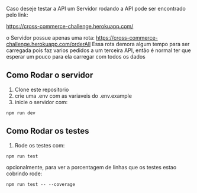 Caso deseje testar a API um Servidor rodando a API pode ser encontrado pelo link:

https://cross-commerce-challenge.herokuapp.com/

o Servidor possue apenas uma rota:
https://cross-commerce-challenge.herokuapp.com/orderAll 
Essa rota demora algum tempo para ser carregada pois faz varios pedidos a um terceira API, 
então é normal ter que esperar um pouco para ela carregar com todos os dados

## Como Rodar o servidor
1. Clone este repositorio
2. crie uma .env com as variaveis do .env.example
3. inicie o servidor com:
```
npm run dev
```

## Como Rodar os testes

1. Rode os testes com:
```
npm run test
```
opcionalmente, para ver a porcentagem de linhas que os testes estao cobrindo rode:
```
npm run test -- --coverage
```
